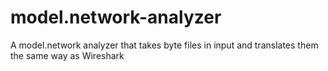 # model.network-analyzer
A model.network analyzer that takes byte files in input and translates them the same way as Wireshark
